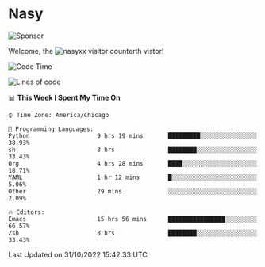 # Nasy

<!--
<p align="center">
<img height="200" src="https://github-readme-stats.vercel.app/api?username=nasyxx&count_private=true&show_icons=true&theme=dracula&include_all_commits=true"/>
<img height="200" src="https://github-readme-stats.vercel.app/api/top-langs/?username=nasyxx&theme=dracula&hide=html,jupyter+notebook&count_private=true&show_icons=true"/>
</p>

  
----------------
-->

![Sponsor](https://img.shields.io/static/v1.svg?label=Sponsor&message=%E2%9D%A4&logo=GitHub&style=flat&color=pink)
 
Welcome, the ![nasyxx visitor counter](https://count.getloli.com/get/@nasyxx?theme=rule34)th vistor!
 
<!--START_SECTION:waka-->
![Code Time](http://img.shields.io/badge/Code%20Time-2%2C763%20hrs%2023%20mins-blue)

![Lines of code](https://img.shields.io/badge/From%20Hello%20World%20I%27ve%20Written-5%20Million%20lines%20of%20code-blue)

📊 **This Week I Spent My Time On** 

```text
⌚︎ Time Zone: America/Chicago

💬 Programming Languages: 
Python                   9 hrs 19 mins       █████████░░░░░░░░░░░░░░░░   38.93% 
sh                       8 hrs               ████████░░░░░░░░░░░░░░░░░   33.43% 
Org                      4 hrs 28 mins       ████░░░░░░░░░░░░░░░░░░░░░   18.71% 
YAML                     1 hr 12 mins        █░░░░░░░░░░░░░░░░░░░░░░░░   5.06% 
Other                    29 mins             ░░░░░░░░░░░░░░░░░░░░░░░░░   2.09%

🔥 Editors: 
Emacs                    15 hrs 56 mins      ████████████████░░░░░░░░░   66.57% 
Zsh                      8 hrs               ████████░░░░░░░░░░░░░░░░░   33.43%

```


 Last Updated on 31/10/2022 15:42:33 UTC
<!--END_SECTION:waka-->

<!-- ![visitors](https://visitor-badge.laobi.icu/badge?page_id=nasyxx.nasyxx) -->

